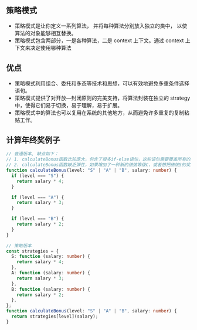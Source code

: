 ## 策略模式

- 策略模式是让你定义一系列算法， 并将每种算法分别放入独立的类中， 以使算法的对象能够相互替换。
- 策略模式包含两部分，一是各种算法，二是 context 上下文。通过 context 上下文来决定使用哪种算法

## 优点

- 策略模式利用组合、委托和多态等技术和思想，可以有效地避免多重条件选择语句。
- 策略模式提供了对开放—封闭原则的完美支持，将算法封装在独立的 strategy 中，使得它们易于切换，易于理解，易于扩展。
- 策略模式中的算法也可以复用在系统的其他地方，从而避免许多重复的复制粘贴工作。

## 计算年终奖例子

```ts
// 普通版本, 缺点如下：
// 1. calculateBonus函数比较庞大，包含了很多if-else语句，这些语句需要覆盖所有的逻辑分支。
// 2. calculateBonus函数缺乏弹性，如果增加了一种新的绩效等级C，或者想把绩效S的奖金系数改为5，那我们必须深入calculateBonus函数的内部实现，这是违反开放-封闭原则的
function calculateBonus(level: "S" | "A" | "B", salary: number) {
  if (level === "S") {
    return salary * 4;
  }

  if (level === "A") {
    return salary * 3;
  }

  if (level === "B") {
    return salary * 2;
  }
}

// 策略版本
const strategies = {
  S: function (salary: number) {
    return salary * 4;
  },
  A: function (salary: number) {
    return salary * 3;
  },
  B: function (salary: number) {
    return salary * 2;
  },
};
function calculateBonus(level: "S" | "A" | "B", salary: number) {
  return strategies[level](salary);
}
```
